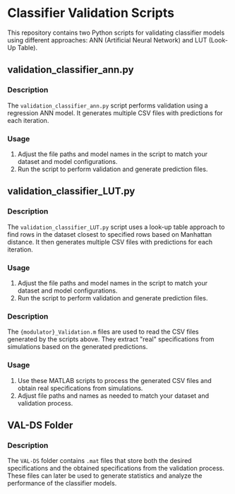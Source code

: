 # Classifier Validation Scripts

This repository contains two Python scripts for validating classifier models using different approaches: ANN (Artificial Neural Network) and LUT (Look-Up Table).

## validation_classifier_ann.py

### Description
The `validation_classifier_ann.py` script performs validation using a regression ANN model. It generates multiple CSV files with predictions for each iteration.

### Usage
1. Adjust the file paths and model names in the script to match your dataset and model configurations.
2. Run the script to perform validation and generate prediction files.

## validation_classifier_LUT.py

### Description
The `validation_classifier_LUT.py` script uses a look-up table approach to find rows in the dataset closest to specified rows based on Manhattan distance. It then generates multiple CSV files with predictions for each iteration.

### Usage
1. Adjust the file paths and model names in the script to match your dataset and model configurations.
2. Run the script to perform validation and generate prediction files.


### Description
The `{modulator}_Validation.m` files are used to read the CSV files generated by the scripts above. They extract "real" specifications from simulations based on the generated predictions.

### Usage
1. Use these MATLAB scripts to process the generated CSV files and obtain real specifications from simulations.
2. Adjust file paths and names as needed to match your dataset and validation process.

## VAL-DS Folder

### Description
The `VAL-DS` folder contains `.mat` files that store both the desired specifications and the obtained specifications from the validation process. These files can later be used to generate statistics and analyze the performance of the classifier models.